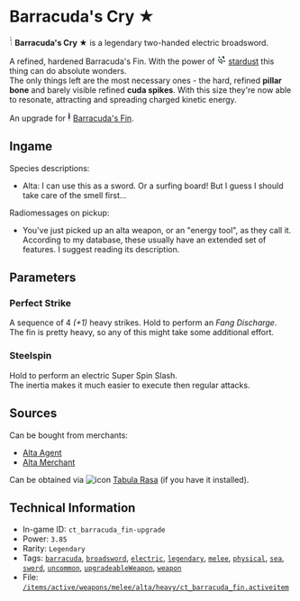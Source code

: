 # Barracuda's Cry ★

<img src="https://raw.githubusercontent.com/Ceterai/Enternia/main/items/active/weapons/melee/alta/heavy/ct_barracuda_fin_2.png" alt="Barracuda's Cry ★ icon" loading="lazy" width="auto" height="16px"/> **Barracuda's Cry ★** is a legendary two-handed electric broadsword.

A refined, hardened Barracuda's Fin. With the power of <img src="https://raw.githubusercontent.com/Ceterai/Enternia/main/items/generic/crafting/ct_stardust.png" alt="Stardust icon" loading="lazy" width="auto" height="16px"/> [stardust](https://ceterai.github.io/MyEnternia/Wiki/Stardust) this thing can do absolute wonders.  
The only things left are the most necessary ones - the hard, refined **pillar bone** and barely visible refined **cuda spikes**. With this size they're now able to resonate, attracting and spreading charged kinetic energy.

An upgrade for <img src="https://raw.githubusercontent.com/Ceterai/Enternia/main/items/active/weapons/melee/alta/heavy/ct_barracuda_fin.png" alt="Barracuda's Fin icon" loading="lazy" width="auto" height="16px"/> [Barracuda's Fin](https://ceterai.github.io/MyEnternia/Wiki/Barracuda'sFin).

## Ingame

Species descriptions:

- Alta: I can use this as a sword. Or a surfing board! But I guess I should take care of the smell first...

Radiomessages on pickup:

- You've just picked up an alta weapon, or an "energy tool", as they call it. According to my database, these usually have an extended set of features. I suggest reading its description.

## Parameters

### Perfect Strike

A sequence of 4 _(+1)_ heavy strikes. Hold to perform an _Fang Discharge_.  
The fin is pretty heavy, so any of this might take some additional effort.

### Steelspin

Hold to perform an electric Super Spin Slash.  
The inertia makes it much easier to execute then regular attacks.

## Sources

Can be bought from merchants:

- [Alta Agent](https://ceterai.github.io/MyEnternia/Wiki/AltaAgent)
- [Alta Merchant](https://ceterai.github.io/MyEnternia/Wiki/AltaMerchant)

Can be obtained via <img src="https://steamuserimages-a.akamaihd.net/ugc/263843960696222713/3EC9A7C005541F7D577EBCB8C5736B4EFC9973D6/" alt="icon" width="8" height="12"/> [Tabula Rasa](https://community.playstarbound.com/resources/the-tabula-rasa.3222/) (if you have it installed).

## Technical Information

- In-game ID: `ct_barracuda_fin-upgrade`
- Power: `3.85`
- Rarity: `Legendary`
- Tags: [`barracuda`](https://ceterai.github.io/MyEnternia/Wiki/Tags/Barracuda), [`broadsword`](https://ceterai.github.io/MyEnternia/Wiki/Tags/Broadsword), [`electric`](https://ceterai.github.io/MyEnternia/Wiki/Tags/Electric), [`legendary`](https://ceterai.github.io/MyEnternia/Wiki/Tags/Legendary), [`melee`](https://ceterai.github.io/MyEnternia/Wiki/Tags/Melee), [`physical`](https://ceterai.github.io/MyEnternia/Wiki/Tags/Physical), [`sea`](https://ceterai.github.io/MyEnternia/Wiki/Tags/Sea), [`sword`](https://ceterai.github.io/MyEnternia/Wiki/Tags/Sword), [`uncommon`](https://ceterai.github.io/MyEnternia/Wiki/Tags/Uncommon), [`upgradeableWeapon`](https://ceterai.github.io/MyEnternia/Wiki/Tags/UpgradeableWeapon), [`weapon`](https://ceterai.github.io/MyEnternia/Wiki/Tags/Weapon)
- File: [`/items/active/weapons/melee/alta/heavy/ct_barracuda_fin.activeitem`](https://github.com/Ceterai/Enternia/blob/main/items/active/weapons/melee/alta/heavy/ct_barracuda_fin.activeitem)
